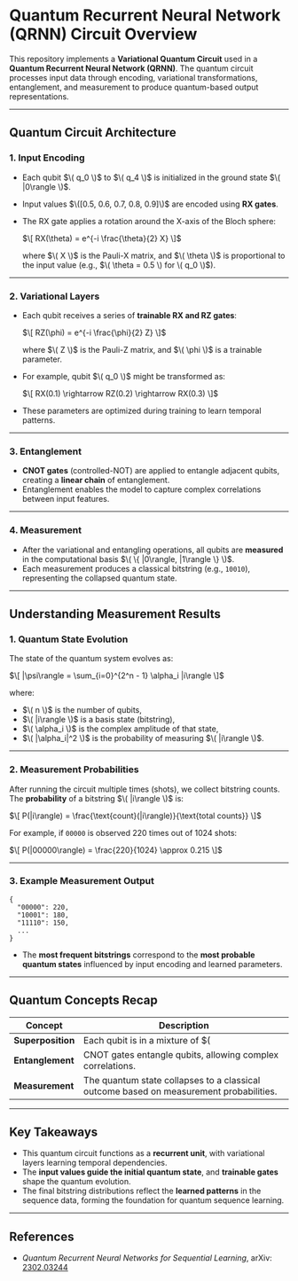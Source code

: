 # Quantum Recurrent Neural Network (QRNN) Circuit Overview

This repository implements a **Variational Quantum Circuit** used in a **Quantum Recurrent Neural Network (QRNN)**. The quantum circuit processes input data through encoding, variational transformations, entanglement, and measurement to produce quantum-based output representations.

---

## Quantum Circuit Architecture

### 1. Input Encoding

- Each qubit $\( q_0 \)$ to $\( q_4 \)$ is initialized in the ground state $\( |0\rangle \)$.
- Input values $\([0.5, 0.6, 0.7, 0.8, 0.9]\)$ are encoded using **RX gates**.
- The RX gate applies a rotation around the X-axis of the Bloch sphere:

  $\[
  RX(\theta) = e^{-i \frac{\theta}{2} X}
  \]$

  where $\( X \)$ is the Pauli-X matrix, and $\( \theta \)$ is proportional to the input value (e.g., $\( \theta = 0.5 \) for \( q_0 \)$).

---

### 2. Variational Layers

- Each qubit receives a series of **trainable RX and RZ gates**:
  
  $\[
  RZ(\phi) = e^{-i \frac{\phi}{2} Z}
  \]$

  where $\( Z \)$ is the Pauli-Z matrix, and $\( \phi \)$ is a trainable parameter.
- For example, qubit $\( q_0 \)$ might be transformed as:

  $\[
  RX(0.1) \rightarrow RZ(0.2) \rightarrow RX(0.3)
  \]$

- These parameters are optimized during training to learn temporal patterns.

---

### 3. Entanglement

- **CNOT gates** (controlled-NOT) are applied to entangle adjacent qubits, creating a **linear chain** of entanglement.
- Entanglement enables the model to capture complex correlations between input features.

---

### 4. Measurement

- After the variational and entangling operations, all qubits are **measured** in the computational basis $\( \{ |0\rangle, |1\rangle \} \)$.
- Each measurement produces a classical bitstring (e.g., `10010`), representing the collapsed quantum state.

---

## Understanding Measurement Results

### 1. Quantum State Evolution

The state of the quantum system evolves as:

$\[
|\psi\rangle = \sum_{i=0}^{2^n - 1} \alpha_i |i\rangle
\]$

where:
- $\( n \)$ is the number of qubits,
- $\( |i\rangle \)$ is a basis state (bitstring),
- $\( \alpha_i \)$ is the complex amplitude of that state,
- $\( |\alpha_i|^2 \)$ is the probability of measuring $\( |i\rangle \)$.

---

### 2. Measurement Probabilities

After running the circuit multiple times (shots), we collect bitstring counts. The **probability** of a bitstring $\( |i\rangle \)$ is:

$\[
P(|i\rangle) = \frac{\text{count}(|i\rangle)}{\text{total counts}}
\]$

For example, if `00000` is observed 220 times out of 1024 shots:

$\[
P(|00000\rangle) = \frac{220}{1024} \approx 0.215
\]$

---

### 3. Example Measurement Output

```
{
  "00000": 220,
  "10001": 180,
  "11110": 150,
  ...
}
```

- The **most frequent bitstrings** correspond to the **most probable quantum states** influenced by input encoding and learned parameters.

---

## Quantum Concepts Recap

| Concept        | Description |
|----------------|-------------|
| **Superposition** | Each qubit is in a mixture of $\( |0\rangle \)$ and $\( |1\rangle \)$ after RX encoding. |
| **Entanglement** | CNOT gates entangle qubits, allowing complex correlations. |
| **Measurement**  | The quantum state collapses to a classical outcome based on measurement probabilities. |

---

## Key Takeaways

- This quantum circuit functions as a **recurrent unit**, with variational layers learning temporal dependencies.
- The **input values guide the initial quantum state**, and **trainable gates** shape the quantum evolution.
- The final bitstring distributions reflect the **learned patterns** in the sequence data, forming the foundation for quantum sequence learning.

---

## References

- *Quantum Recurrent Neural Networks for Sequential Learning*, arXiv: [2302.03244](https://arxiv.org/abs/2302.03244)